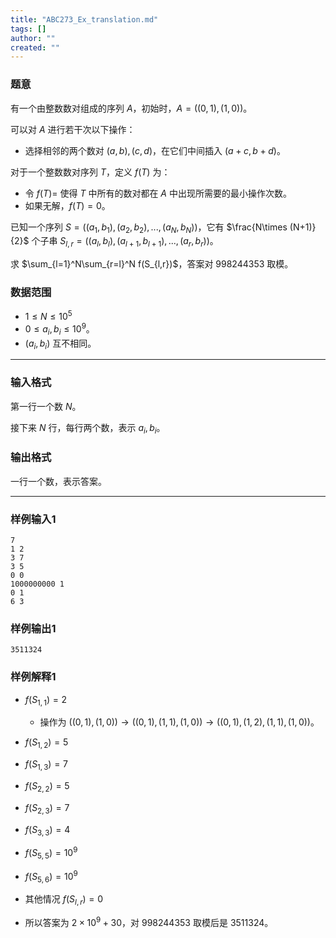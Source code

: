 ```yaml
---
title: "ABC273_Ex_translation.md"
tags: []
author: ""
created: ""
---
```


### 题意 

有一个由整数数对组成的序列 $A$，初始时，$A=((0,1),(1,0))$。

可以对 $A$ 进行若干次以下操作：

- 选择相邻的两个数对 $(a,b),(c,d)$，在它们中间插入 $(a+c,b+d)$。

对于一个整数数对序列 $T$，定义 $f(T)$ 为：

- 令 $f(T)=$ 使得 $T$ 中所有的数对都在 $A$ 中出现所需要的最小操作次数。
- 如果无解，$f(T)=0$。

已知一个序列 $S=((a_1,b_1),(a_2,b_2),...,(a_N,b_N))$，它有 $\frac{N\times (N+1)}{2}$ 个子串 $S_{l,r}=((a_l,b_l),(a_{l+1},b_{l+1}),...,(a_r,b_r))$。

求 $\sum_{l=1}^N\sum_{r=l}^N f(S_{l,r})$，答案对 $998244353$ 取模。

### 数据范围

- $1\le N\le 10^5$
- $0\le a_i,b_i\le 10^9$。
- $(a_i,b_i)$ 互不相同。

---

### 输入格式

第一行一个数 $N$。

接下来 $N$ 行，每行两个数，表示 $a_i,b_i$。

### 输出格式

一行一个数，表示答案。

---

### 样例输入1

```
7
1 2
3 7
3 5
0 0
1000000000 1
0 1
6 3
```

### 样例输出1

```
3511324
```

### 样例解释1

- $f(S_{1,1})=2$
  - 操作为 $((0,1),(1,0))\to ((0,1),(1,1),(1,0))\to ((0,1),(1,2),(1,1),(1,0))$。
- $f(S_{1,2})=5$
- $f(S_{1,3})=7$
- $f(S_{2,2})=5$
- $f(S_{2,3})=7$
- $f(S_{3,3})=4$
- $f(S_{5,5})=10^9$
- $f(S_{5,6})=10^9$

- 其他情况 $f(S_{l,r})=0$
- 所以答案为 $2\times 10^9+30$，对 $998244353$ 取模后是 $3511324$。

